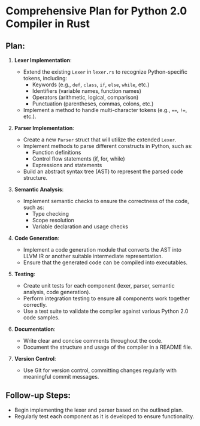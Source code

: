# Comprehensive Plan for Python 2.0 Compiler in Rust

## Plan:

1. **Lexer Implementation**:
   - Extend the existing `Lexer` in `lexer.rs` to recognize Python-specific tokens, including:
     - Keywords (e.g., `def`, `class`, `if`, `else`, `while`, etc.)
     - Identifiers (variable names, function names)
     - Operators (arithmetic, logical, comparison)
     - Punctuation (parentheses, commas, colons, etc.)
   - Implement a method to handle multi-character tokens (e.g., `==`, `!=`, etc.).

2. **Parser Implementation**:
   - Create a new `Parser` struct that will utilize the extended `Lexer`.
   - Implement methods to parse different constructs in Python, such as:
     - Function definitions
     - Control flow statements (if, for, while)
     - Expressions and statements
   - Build an abstract syntax tree (AST) to represent the parsed code structure.

3. **Semantic Analysis**:
   - Implement semantic checks to ensure the correctness of the code, such as:
     - Type checking
     - Scope resolution
     - Variable declaration and usage checks

4. **Code Generation**:
   - Implement a code generation module that converts the AST into LLVM IR or another suitable intermediate representation.
   - Ensure that the generated code can be compiled into executables.

5. **Testing**:
   - Create unit tests for each component (lexer, parser, semantic analysis, code generation).
   - Perform integration testing to ensure all components work together correctly.
   - Use a test suite to validate the compiler against various Python 2.0 code samples.

6. **Documentation**:
   - Write clear and concise comments throughout the code.
   - Document the structure and usage of the compiler in a README file.

7. **Version Control**:
   - Use Git for version control, committing changes regularly with meaningful commit messages.

## Follow-up Steps:
- Begin implementing the lexer and parser based on the outlined plan.
- Regularly test each component as it is developed to ensure functionality.
